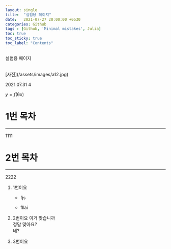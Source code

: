 ```yaml
---
layout: single
title:  "실험용 페이지"
date:   2021-07-27 20:00:00 +0530
categories: Github
tags : [Github, 'Minimal mistakes', Julia]
toc: true
toc_sticky: true
toc_label: "Contents"
---
```


실험용 페이지

<br>
[사진](/assets/images/a12.jpg)

2021.07.31
4 <br>

$y=f(6x)$

# 1번 목차
----
1111

# 2번 목차
---
2222

1. 1번이요

    - fjs

    - fllai



2. 2번이요
    이거 맞습니까 <br>
    정말 맞아요?<br>
    네?<br>


3. 3번이요
